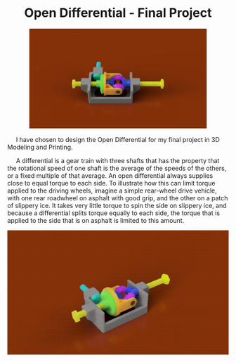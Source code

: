 <h1 align="center">Open Differential - Final Project</h1>

<p align="center"><img src="Open%20Differential.png" alt="Open Differential" width="80%"></p>

&nbsp;&nbsp;&nbsp;&nbsp; I have chosen to design the Open Differential for my final project in 3D Modeling and Printing.

&nbsp;&nbsp;&nbsp;&nbsp; A differential is a gear train with three shafts that has the property that the rotational speed of one shaft is the average of the speeds of the others, or a fixed multiple of that average. An open differential always supplies close to equal torque to each side. To illustrate how this can limit torque applied to the driving wheels, imagine a simple rear-wheel drive vehicle, with one rear roadwheel on asphalt with good grip, and the other on a patch of slippery ice. It takes very little torque to spin the side on slippery ice, and because a differential splits torque equally to each side, the torque that is applied to the side that is on asphalt is limited to this amount.

<p align="center"><img src="Open%20Differential.gif" alt="Open Differential"></p>
